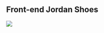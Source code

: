 ## Front-end Jordan Shoes
<img align="center" src="https://raw.github.com/LhuizF/jordan-shoes/main/public/Screenshot.png">
